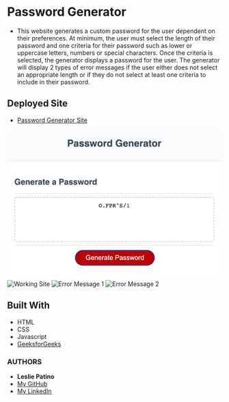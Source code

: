 # Password Generator

* This website generates a custom password for the user dependent on their preferences. At minimum, the user must select the length of their password and one criteria for their password such as lower or uppercase letters, numbers or special characters. Once the criteria is selected, the generator displays a password for the user. 
The generator will display 2 types of error messages if the user either does not select an appropriate length or if they do not select at least one criteria to include in their password. 


## Deployed Site
* [Password Generator Site](https://lesliejpatino.github.io/password-generator/)

![Deployed Site Image](https://github.com/lesliejpatino/password-generator/blob/main/Develop/images/passwordgenerated.png)
![Working Site](https://media.giphy.com/media/V7lK8wzDkflDlU6CjS/giphy.gif)
![Error Message 1](https://media.giphy.com/media/bacSrLPxGhWm7KT58j/giphy.gif)
![Error Message 2](https://media.giphy.com/media/IDcQdeTD98PslvBsWT/giphy.gif)


## Built With

* HTML 
* CSS
* Javascript 
* [GeeksforGeeks](https://www.geeksforgeeks.org/how-to-select-a-random-element-from-array-in-javascript/)


### AUTHORS
* **Leslie Patino**
* [My GitHub](https://github.com/lesliejpatino)
* [My LinkedIn](https://www.linkedin.com/in/lesliejpatino/)
